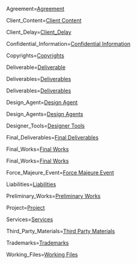 Agreement=<a class='definedterm' href='{!!!}DefT.Agreement'>Agreement</a>

Client_Content=<a class='definedterm' href='{!!!}DefT.Client_Content'>Client Content</a>

Client_Delay=<a class='definedterm' href='{!!!}DefT.Client_Delay'>Client_Delay</a>

Confidential_Information=<a class='definedterm' href='{!!!}DefT.Confidential_Information'>Confidential Information</a>

Copyrights=<a class='definedterm' href='{!!!}DefT.Copyrights'>Copyrights</a>

Deliverable=<a class='definedterm' href='{!!!}DefT.Deliverable'>Deliverable</a>

Deliverables=<a class='definedterm' href='{!!!}DefT.Deliverables'>Deliverables</a>

Deliverables=<a class='definedterm' href='{!!!}DefT.Deliverables'>Deliverables</a>

Design_Agent=<a class='definedterm' href='{!!!}DefT.Design_Agent'>Design Agent</a>

Design_Agents=<a class='definedterm' href='{!!!}DefT.Design_Agents'>Design Agents</a>

Designer_Tools=<a class='definedterm' href='{!!!}DefT.Designer_Tools'>Designer Tools</a>

Final_Deliverables=<a class='definedterm' href='{!!!}DefT.Final_Deliverables'>Final Deliverables</a>

Final_Works=<a class='definedterm' href='{!!!}DefT.Final_Works'>Final Works</a>

Final_Works=<a class='definedterm' href='{!!!}DefT.Final_Works'>Final Works</a>

Force_Majeure_Event=<a class='definedterm' href='{!!!}DefT.Force_Majeure_Event'>Force Majeure Event</a>

Liabilities=<a class='definedterm' href='{!!!}DefT.Liabilities'>Liabilities</a>

Preliminary_Works=<a class='definedterm' href='{!!!}DefT.Preliminary_Works'>Preliminary Works</a>

Project=<a class='definedterm' href='{!!!}DefT.Project'>Project</a>

Services=<a class='definedterm' href='{!!!}DefT.Services'>Services</a>

Third_Party_Materials=<a class='definedterm' href='{!!!}DefT.Third_Party_Materials'>Third Party Materials</a>

Trademarks=<a class='definedterm' href='{!!!}DefT.Trademarks'>Trademarks</a>

Working_Files=<a class='definedterm' href='{!!!}DefT.Working_Files'>Working Files</a>

